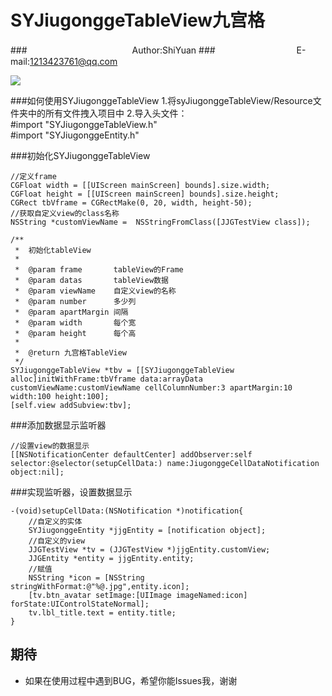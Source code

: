 SYJiugonggeTableView九宫格
===========================

###　　　　　　　　　　　　Author:ShiYuan
###　　　　　　　　　 E-mail:1213423761@qq.com  
  
![](https://github.com/shiyuan17/SYJiugonggeTableView/blob/master/iosTableView.jpg)

###如何使用SYJiugonggeTableView
1.将syJiugonggeTableView/Resource文件夹中的所有文件拽入项目中 
2.导入头文件：  
 #import "SYJiugonggeTableView.h"  
 #import "SYJiugonggeEntity.h"  
  
###初始化SYJiugonggeTableView
```objc
//定义frame
CGFloat width = [[UIScreen mainScreen] bounds].size.width;
CGFloat height = [[UIScreen mainScreen] bounds].size.height;
CGRect tbVframe = CGRectMake(0, 20, width, height-50);
//获取自定义view的class名称
NSString *customViewName =  NSStringFromClass([JJGTestView class]);  

/**
 *  初始化tableView
 *
 *  @param frame       tableView的Frame
 *  @param datas       tableView数据
 *  @param viewName    自定义view的名称
 *  @param number      多少列
 *  @param apartMargin 间隔
 *  @param width       每个宽
 *  @param height      每个高
 *
 *  @return 九宫格TableView
 */
SYJiugonggeTableView *tbv = [[SYJiugonggeTableView alloc]initWithFrame:tbVframe data:arrayData 
customViewName:customViewName cellColumnNumber:3 apartMargin:10 width:100 height:100];
[self.view addSubview:tbv];
```
###添加数据显示监听器
```objc
//设置view的数据显示
[[NSNotificationCenter defaultCenter] addObserver:self 
selector:@selector(setupCellData:) name:JiugonggeCellDataNotification object:nil];
```

###实现监听器，设置数据显示
```objc
-(void)setupCellData:(NSNotification *)notification{
    //自定义的实体
    SYJiugonggeEntity *jjgEntity = [notification object];
    //自定义的view
    JJGTestView *tv = (JJGTestView *)jjgEntity.customView;
    JJGEntity *entity = jjgEntity.entity;
    //赋值
    NSString *icon = [NSString stringWithFormat:@"%@.jpg",entity.icon];
    [tv.btn_avatar setImage:[UIImage imageNamed:icon] forState:UIControlStateNormal];
    tv.lbl_title.text = entity.title;
}
```

## 期待
* 如果在使用过程中遇到BUG，希望你能Issues我，谢谢
